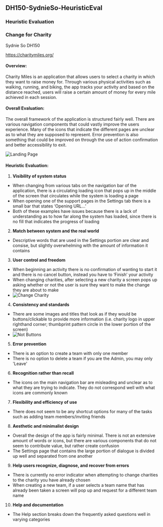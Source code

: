 ## DH150-SydnieSo-HeuristicEval
### Heuristic Evaluation
### Change for Charity
Sydnie So DH150

https://charitymiles.org/
#### Overview: 
Charity Miles is an application that allows users to select a charity in which they want to raise money for. Through various physical activities such as walking, running, and biking, the app tracks your activity and based on the distance reached, users will raise a certain amount of money for every mile achieved in each session.
#### Overall Evaluation:
The overall framework of the application is structured fairly well. There are various navigation components that could vastly improve the users experience. Many of the icons that indicate the different pages are unclear as to what they are supposed to represent. Error prevention is also something that could be improved on through the use of action confirmation and better accessibility to exit.

![Landing Page](https://github.com/sydnieso/DH150-SydnieSo-HeuristicEval/blob/master/LandingPage.PNG)
 

#### Heuristic Evaluation:
1. **Visibility of system status**
- When changing from various tabs on the navigation bar of the application, there is a circulating loading icon that pops up in the middle of the screen that circulates while the system is loading a page
- When opening one of the support pages in the Settings tab there is a small bar that states ‘Opening URL…’ 
- Both of these examples have issues because there is a lack of understanding as to how far along the system has loaded, since there is no fill that indicates the progress of loading

2. **Match between system and the real world**
- Descriptive words that are used in the Settings portion are clear and consise, but slightly overwhelming with the amount of information it contains

3. **User control and freedom**
- When beginning an activity there is no confirmation of wanting to start it and there is no cancel button, instead you have to ‘Finish’ your activity
- When changing charities, after selecting a new charity a screen pops up asking whether or not the user is sure they want to make the change they are about to make
- ![Change Charity](https://github.com/sydnieso/DH150-SydnieSo-HeuristicEval/blob/master/ChangeCharity.PNG)
  
4. **Consistency and standards**
- There are some images and titles that look as if they would be buttons/clickable to provide more information (i.e. charity logo in upper righthand corner; thumbprint pattern circle in the lower portion of the screen)
- ![Not Buttons](https://github.com/sydnieso/DH150-SydnieSo-HeuristicEval/blob/master/NotButtons.PNG)

5. **Error prevention**
- There is an option to create a team with only one member
- There is no option to delete a team if you are the Admin, you may only 'Leave'

6. **Recognition rather than recall**
- The icons on the main navigation bar are misleading and unclear as to what they are trying to indicate. They do not correspond well with what icons are commonly known

7. **Flexibility and efficiency of use**
- There does not seem to be any shortcut options for many of the tasks such as adding team members/inviting friends

8. **Aesthetic and minimalist design**
- Overall the design of the app is fairly minimal. There is not an extensive amount of words or icons, but there are various components that do not seem to contribute value, but rather create confusion
- The Settings page that contains the large portion of dialogue is divided up well and separated from one another

9. **Help users recognize, diagnose, and recover from errors**
- There is currently no error indicator when attempting to change charities to the charity you have already chosen
- When creating a new team, if a user selects a team name that has already been taken a screen will pop up and request for a different team name

10. **Help and documentation**
- The Help section breaks down the frequently asked questions well in varying categories
